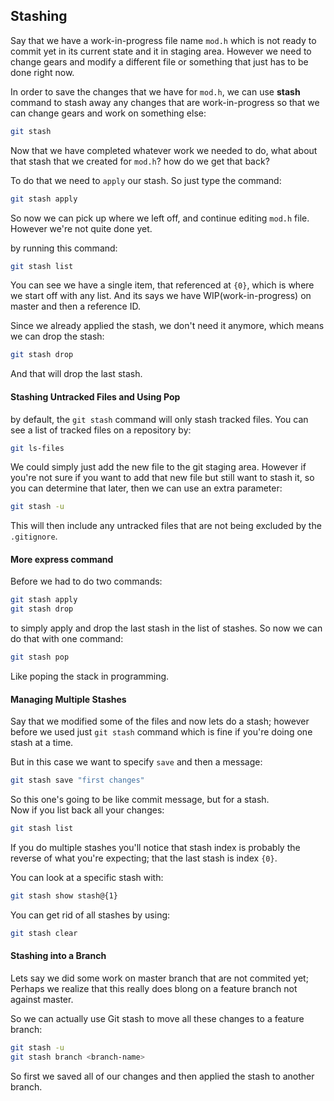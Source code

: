 ## Stashing

Say that we have a work-in-progress file name `mod.h` which is not ready
to commit yet in its current state and it in staging area.
However we need to change gears and modify a different file or something
that just has to be done right now.

In order to save the changes that we have for `mod.h`, we can use **stash**
command to stash away any changes that are work-in-progress so that we can
change gears and work on something else:

```bash
git stash
```

Now that we have completed whatever work we needed to do, what about that
stash that we created for `mod.h`? how do we get that back?

To do that we need to `apply` our stash. So just type the command:

```bash
git stash apply
```

So now we can pick up where we left off, and continue editing `mod.h` file.
However we're not quite done yet.

by running this command:

```bash
git stash list
```

You can see we have a single item, that referenced at `{0}`, which is
where we start off with any list. And its says we have WIP(work-in-progress)
on master and then a reference ID.

Since we already applied the stash, we don't need it anymore, which means
we can drop the stash:

```bash
git stash drop
```

And that will drop the last stash.

#### Stashing Untracked Files and Using Pop

by default, the `git stash` command will only stash tracked files. You can
see a list of tracked files on a repository by:

```bash
git ls-files
```

We could simply just add the new file to the git staging area. However if
you're not sure if you want to add that new file but still want to stash it,
so you can determine that later, then we can use an extra parameter:

```bash
git stash -u
```

This will then include any untracked files that are not being excluded by
the `.gitignore`.

#### More express command

Before we had to do two commands:

```bash
git stash apply
git stash drop
```

to simply apply and drop the last stash in the list of stashes. So now
we can do that with one command:

```bash
git stash pop
```

Like poping the stack in programming.

#### Managing Multiple Stashes

Say that we modified some of the files and now lets do a stash; however
before we used just `git stash` command which is fine if you're doing
one stash at a time.

But in this case we want to specify `save` and then a message:

```bash
git stash save "first changes"
```

So this one's going to be like commit message, but for a stash.  
Now if you list back all your changes:

```bash
git stash list
```

If you do multiple stashes you'll notice that stash index is probably
the reverse of what you're expecting; that the last stash is index `{0}`.

You can look at a specific stash with:

```bash
git stash show stash@{1}
```

You can get rid of all stashes by using:

```bash
git stash clear
```

#### Stashing into a Branch

Lets say we did some work on master branch that are not commited yet;
Perhaps we realize that this really does blong on a feature branch not
against master.

So we can actually use Git stash to move all these changes to a feature
branch:

```bash
git stash -u
git stash branch <branch-name>
```

So first we saved all of our changes and then applied the stash to another
branch.
